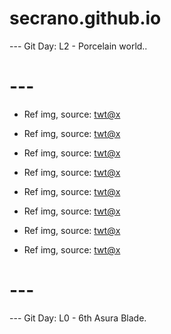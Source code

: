 # secrano.github.io


--- Git Day: L2 - Porcelain world..

# ---

- Ref img, source: [twt@x](https://x.com/plaqueboymax/status/1841948063340102134)
- Ref img, source: [twt@x](https://x.com/Key_Cast/status/1841881392080200161)
- Ref img, source: [twt@x](https://x.com/iurypadilha_art/status/1841900672054071801)
- Ref img, source: [twt@x](https://x.com/hanagasa_manya/status/1841865079677182068)

- Ref img, source: [twt@x](https://x.com/beensmoked/status/1842009290665611492)
- Ref img, source: [twt@x](https://x.com/JujutsuTwts/status/1842213611445583967)
- Ref img, source: [twt@x](https://x.com/asteroid_ill/status/1842180582467330248)
- Ref img, source: [twt@x](https://x.com/somewhat_irked/status/1842274313287733680)

# ---

--- Git Day: L0 - 6th Asura Blade.
